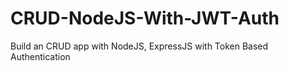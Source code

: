 # CRUD-NodeJS-With-JWT-Auth
Build an CRUD app with NodeJS, ExpressJS with Token Based Authentication
